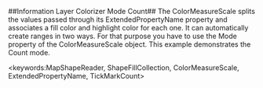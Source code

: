 ##Information Layer Colorizer Mode Count##
The ColorMeasureScale splits the values passed through its ExtendedPropertyName property and associates a fill color and highlight color for each one. It can automatically create ranges in two ways. For that purpose you have to use the Mode property of the ColorMeasureScale object. This example demonstrates the Count mode.

<keywords:MapShapeReader, ShapeFillCollection, ColorMeasureScale, ExtendedPropertyName, TickMarkCount> 